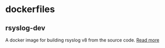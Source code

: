 dockerfiles
===========

rsyslog-dev
-----------
A docker image for building rsyslog v8 from the source code. [Read more](rsyslog-dev/README.md)
